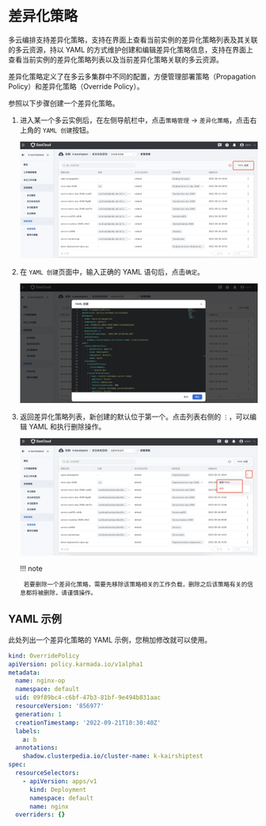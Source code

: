 # 差异化策略

多云编排支持差异化策略，支持在界面上查看当前实例的差异化策略列表及其关联的多云资源，持以 YAML 的方式维护创建和编辑差异化策略信息，支持在界面上查看当前实例的差异化策略列表以及当前差异化策略关联的多云资源。

差异化策略定义了在多云多集群中不同的配置，方便管理部署策略（Propagation Policy）和差异化策略（Override Policy）。

参照以下步骤创建一个差异化策略。

1. 进入某一个多云实例后，在左侧导航栏中，点击`策略管理` -> `差异化策略`，点击右上角的 `YAML 创建`按钮。

    ![image](../images/deploy01.png)

2. 在 `YAML 创建`页面中，输入正确的 YAML 语句后，点击`确定`。

    ![image](../images/deploy02.png)

3. 返回差异化策略列表，新创建的默认位于第一个。点击列表右侧的 `⋮`，可以编辑 YAML 和执行删除操作。

    ![image](../images/deploy03.png)

    !!! note

        若要删除一个差异化策略，需要先移除该策略相关的工作负载，删除之后该策略有关的信息都将被删除，请谨慎操作。

## YAML 示例

此处列出一个差异化策略的 YAML 示例，您稍加修改就可以使用。

```yaml
kind: OverridePolicy
apiVersion: policy.karmada.io/v1alpha1
metadata:
  name: nginx-op
  namespace: default
  uid: 09f89bc4-c6bf-47b3-81bf-9e494b831aac
  resourceVersion: '856977'
  generation: 1
  creationTimestamp: '2022-09-21T10:30:40Z'
  labels:
    a: b
  annotations:
    shadow.clusterpedia.io/cluster-name: k-kairshiptest
spec:
  resourceSelectors:
    - apiVersion: apps/v1
      kind: Deployment
      namespace: default
      name: nginx
  overriders: {}
```
